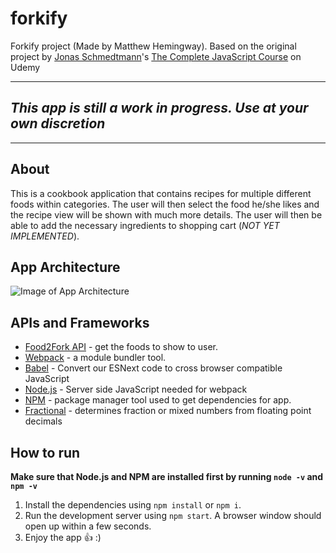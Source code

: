 # forkify
Forkify project (Made by Matthew Hemingway).
Based on the original project by [Jonas Schmedtmann](http://codingheroes.io/)'s [The Complete JavaScript Course](https://www.udemy.com/the-complete-javascript-course) on Udemy

--------------------------------------------------------------------
## __*This app is still a work in progress. Use at your own discretion*__
--------------------------------------------------------------------

## About
This is a cookbook application that contains recipes for multiple different foods within categories. The user will then select the food he/she likes and the recipe view will be shown with much more details. The user will then be able to add the necessary ingredients to shopping cart (*NOT YET IMPLEMENTED*).

## App Architecture
![Image of App Architecture](https://2thwfa.bn.files.1drv.com/y4m71hwb6hYC9VPGBKo-iHWUJVARCaSLfrnibC2X81AdqplWzFCMOqERGQzHYZcg69kH7-1fWDRbez0YJvIEweSyi4xvsGOqOGkH0h7666uWW1t9RcAwVBagbHkYYZBtUMuxjt65O1EYWec1LQuN90PZKgBGryjDH-a_jBgxfhp6hX-q2PMORjDQdOJ5bINHp76n9pCAqyy9SfpmTP6P4o_9Q?width=1920&height=1080&cropmode=none)

## APIs and Frameworks
* [Food2Fork API](http://food2fork.com/about/api) - get the foods to show to user.
* [Webpack](https://webpack.js.org/) - a module bundler tool.
* [Babel](https://babeljs.io/) - Convert our ESNext code to cross browser compatible JavaScript
* [Node.js](https://nodejs.org/en/) - Server side JavaScript needed for webpack
* [NPM](https://www.npmjs.com/) - package manager tool used to get dependencies for app.
* [Fractional](https://github.com/ekg/fraction.js) - determines fraction or mixed numbers from floating point decimals

## How to run
__Make sure that Node.js and NPM are installed first by running `node -v` and `npm -v`__
1) Install the dependencies using `npm install` or `npm i`.
2) Run the development server using `npm start`. A browser window should open up within a few seconds.
3) Enjoy the app :+1: :)
